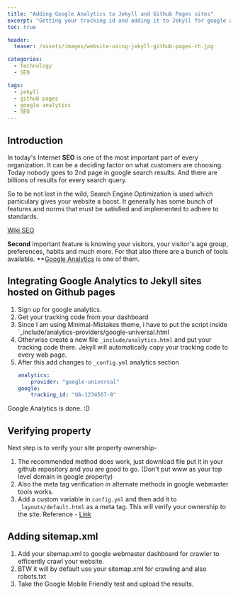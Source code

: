 ```yaml
---
title: "Adding Google Analytics to Jekyll and Github Pages sites"
excerpt: "Getting your tracking id and adding it to Jekyll for google analytics"
toc: true

header:
  teaser: /assets/images/website-using-jekyll-github-pages-th.jpg

categories:
  - Technology
  - SEO

tags:
  - jekyll
  - github pages
  - google analytics
  - SEO
---
```


## Introduction

In today's Internet **SEO** is one of the most important part of every organization. It can be a deciding factor on what customers are choosing. Today nobody goes to 2nd page in google search results. And there are billions of results for every search query.

So to be not lost in the wild, Search Engine Optimization is used which particulary gives your website a boost. It generally has some bunch of features and norms that must be satisfied and implemented to adhere to standards.

[Wiki SEO](https://en.wikipedia.org/wiki/Search_engine_optimization)

**Second** important feature is knowing your visitors, your visitor's age group, preferences, habits and much more. For that also there are a bunch of tools available.
**[Google Analytics](https://www.google.co.in/analytics/) is one of them.

## Integrating Google Analytics to Jekyll sites hosted on Github pages
1. Sign up for google analytics.
2. Get your tracking code from your dashboard
3. Since I am using Minimal-Mistakes theme, i have to put the script inside `_include/analytics-providers/google-universal.html
4. Otherwise create a new file `_include/analytics.html` and put your tracking code there. Jekyll will automatically copy your tracking code to every web page.
5. After this add changes to `_config.yml` analytics section
	```yaml
	analytics:
  		provider: "google-universal"
  	google:
    	tracking_id: "UA-1234567-8"
    ```

Google Analytics is done. :D

## Verifying property

Next step is to verify your site property ownership-
1. The recommended method does work, just download file put it in your github repository and you are good to go. (Don't put www as your top level domain in google property)
2. Also the meta tag verification in alternate methods in google webmaster tools works.
3. Add a custom variable in `config.yml` and then add it to `_layouts/default.html` as a meta tag. This will verify your ownership to the site. Reference - [Link](https://github.com/jekyll/jekyll/issues/3514)

## Adding sitemap.xml
1. Add your sitemap.xml to google webmaster dashboard for crawler to efficently crawl your website.
2. BTW it will by default use your sitemap.xml for crawling and also robots.txt
3. Take the Google Mobile Friendly test and upload the results.
